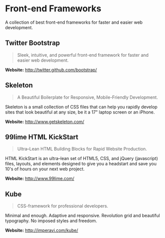 Front-end Frameworks
====================

A collection of best front-end frameworks for faster and easier web development.

## Twitter Bootstrap

> Sleek, intuitive, and powerful front-end framework for faster and easier web development.  

**Website:** http://twitter.github.com/bootstrap/

## Skeleton

> A Beautiful Boilerplate for Responsive, Mobile-Friendly Development.  

Skeleton is a small collection of CSS files that can help you rapidly develop sites that look beautiful at any size, be it a 17" laptop screen or an iPhone.  

**Website:** http://www.getskeleton.com/

## 99lime HTML KickStart

> Ultra–Lean HTML Building Blocks for Rapid Website Production.  

HTML KickStart is an ultra–lean set of HTML5, CSS, and jQuery (javascript) files, layouts, and elements designed to give you a headstart and save you 10's of hours on your next web project.  

**Website:** http://www.99lime.com/

## Kube

> CSS-framework for professional developers.  

Minimal and enough. Adaptive and responsive. Revolution grid and beautiful typography. No imposed styles and freedom.  

**Website:** http://imperavi.com/kube/


